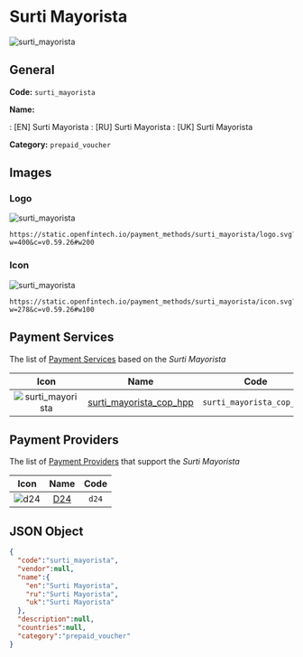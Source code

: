 
# Surti Mayorista 
![surti_mayorista](https://static.openfintech.io/payment_methods/surti_mayorista/logo.svg?w=400&c=v0.59.26#w200)  

## General 
**Code:** `surti_mayorista` 
 
**Name:** 
 
:	[EN] Surti Mayorista 
:	[RU] Surti Mayorista 
:	[UK] Surti Mayorista 
 
**Category:** `prepaid_voucher` 
 

## Images 

### Logo 
![surti_mayorista](https://static.openfintech.io/payment_methods/surti_mayorista/logo.svg?w=400&c=v0.59.26#w200)  

```
https://static.openfintech.io/payment_methods/surti_mayorista/logo.svg?w=400&c=v0.59.26#w200
```  

### Icon 
![surti_mayorista](https://static.openfintech.io/payment_methods/surti_mayorista/icon.svg?w=278&c=v0.59.26#w100)  

```
https://static.openfintech.io/payment_methods/surti_mayorista/icon.svg?w=278&c=v0.59.26#w100
```  

## Payment Services 
 
The list of [Payment Services](/payment-services/) based on the _Surti Mayorista_ 

|Icon|Name|Code| 
|:---:|:---:|:---:| 
|![surti_mayorista](https://static.openfintech.io/payment_methods/surti_mayorista/icon.svg?w=278&c=v0.59.26#w100) |[surti_mayorista_cop_hpp](/payment-services/surti_mayorista_cop_hpp/)|`surti_mayorista_cop_hpp`| 
 

## Payment Providers 
 
The list of [Payment Providers](/payment-providers/) that support the _Surti Mayorista_ 

|Icon|Name|Code| 
|:---:|:---:|:---:| 
|![d24](https://static.openfintech.io/payment_providers/d24/icon.svg?w=278&c=v0.59.26#w100) |[D24](/payment-providers/d24/)|`d24`| 
 

## JSON Object 

```json
{
  "code":"surti_mayorista",
  "vendor":null,
  "name":{
    "en":"Surti Mayorista",
    "ru":"Surti Mayorista",
    "uk":"Surti Mayorista"
  },
  "description":null,
  "countries":null,
  "category":"prepaid_voucher"
}
```  
